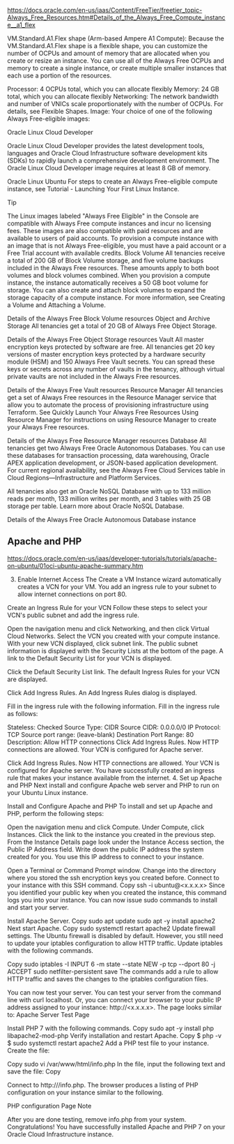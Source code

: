 

https://docs.oracle.com/en-us/iaas/Content/FreeTier/freetier_topic-Always_Free_Resources.htm#Details_of_the_Always_Free_Compute_instance__a1_flex


VM.Standard.A1.Flex shape (Arm-based Ampere A1 Compute): Because the VM.Standard.A1.Flex shape is a flexible shape, you can customize the number of OCPUs and amount of memory that are allocated when you create or resize an instance. You can use all of the Always Free OCPUs and memory to create a single instance, or create multiple smaller instances that each use a portion of the resources.

Processor: 4 OCPUs total, which you can allocate flexibly
Memory: 24 GB total, which you can allocate flexibly
Networking: The network bandwidth and number of VNICs scale proportionately with the number of OCPUs. For details, see Flexible Shapes.
Image: Your choice of one of the following Always Free-eligible images:

Oracle Linux Cloud Developer

Oracle Linux Cloud Developer provides the latest development tools, languages and Oracle Cloud Infrastructure software development kits (SDKs) to rapidly launch a comprehensive development environment. The Oracle Linux Cloud Developer image requires at least 8 GB of memory.

Oracle Linux
Ubuntu
For steps to create an Always Free-eligible compute instance, see Tutorial - Launching Your First Linux Instance.

 Tip

The Linux images labeled "Always Free Eligible" in the Console are compatible with Always Free compute instances and incur no licensing fees. These images are also compatible with paid resources and are available to users of paid accounts. To provision a compute instance with an image that is not Always Free-eligible, you must have a paid account or a Free Trial account with available credits.
Block Volume
All tenancies receive a total of 200 GB of Block Volume storage, and five volume backups included in the Always Free resources. These amounts apply to both boot volumes and block volumes combined. When you provision a compute instance, the instance automatically receives a 50 GB boot volume for storage. You can also create and attach block volumes to expand the storage capacity of a compute instance. For more information, see Creating a Volume and Attaching a Volume.

Details of the Always Free Block Volume resources
Object and Archive Storage
All tenancies get a total of 20 GB of Always Free Object Storage.

Details of the Always Free Object Storage resources
Vault
All master encryption keys protected by software are free. All tenancies get 20 key versions of master encryption keys protected by a hardware security module (HSM) and 150 Always Free Vault secrets. You can spread these keys or secrets across any number of vaults in the tenancy, although virtual private vaults are not included in the Always Free resources.

Details of the Always Free Vault resources
Resource Manager
All tenancies get a set of Always Free resources in the Resource Manager service that allow you to automate the process of provisioning infrastructure using Terraform. See Quickly Launch Your Always Free Resources Using Resource Manager for instructions on using Resource Manager to create your Always Free resources.

Details of the Always Free Resource Manager resources
Database
All tenancies get two Always Free Oracle Autonomous Databases. You can use these databases for transaction processing, data warehousing, Oracle APEX application development, or JSON-based application development. For current regional availability, see the Always Free Cloud Services table in Cloud Regions—Infrastructure and Platform Services.

All tenancies also get an Oracle NoSQL Database with up to 133 million reads per month, 133 million writes per month, and 3 tables with 25 GB storage per table. Learn more about Oracle NoSQL Database.

Details of the Always Free Oracle Autonomous Database instance


## Apache and PHP

https://docs.oracle.com/en-us/iaas/developer-tutorials/tutorials/apache-on-ubuntu/01oci-ubuntu-apache-summary.htm




3. Enable Internet Access
The Create a VM Instance wizard automatically creates a VCN for your VM. You add an ingress rule to your subnet to allow internet connections on port 80.

Create an Ingress Rule for your VCN
Follow these steps to select your VCN's public subnet and add the ingress rule.

Open the navigation menu and click Networking, and then click Virtual Cloud Networks.
Select the VCN you created with your compute instance.
With your new VCN displayed, click <your-subnet-name> subnet link.
The public subnet information is displayed with the Security Lists at the bottom of the page. A link to the Default Security List for your VCN is displayed.

Click the Default Security List link.
The default Ingress Rules for your VCN are displayed.

Click Add Ingress Rules.
An Add Ingress Rules dialog is displayed.

Fill in the ingress rule with the following information.
Fill in the ingress rule as follows:

Stateless: Checked
Source Type: CIDR
Source CIDR: 0.0.0.0/0
IP Protocol: TCP
Source port range: (leave-blank)
Destination Port Range: 80
Description: Allow HTTP connections
Click Add Ingress Rules. Now HTTP connections are allowed. Your VCN is configured for Apache server.

Click Add Ingress Rules.
Now HTTP connections are allowed. Your VCN is configured for Apache server.
You have successfully created an ingress rule that makes your instance available from the internet.
4. Set up Apache and PHP
Next install and configure Apache web server and PHP to run on your Ubuntu Linux instance.

Install and Configure Apache and PHP
To install and set up Apache and PHP, perform the following steps:

Open the navigation menu and click Compute. Under Compute, click Instances.
Click the link to the instance you created in the previous step.
From the Instance Details page look under the Instance Access section, the Public IP Address field. Write down the public IP address the system created for you. You use this IP address to connect to your instance.

Open a Terminal or Command Prompt window.
Change into the directory where you stored the ssh encryption keys you created before.
Connect to your instance with this SSH command.
Copy
ssh -i <your-private-key-file> ubuntu@<x.x.x.x>
Since you identified your public key when you created the instance, this command logs you into your instance. You can now issue sudo commands to install and start your server.

Install Apache Server.
Copy
sudo apt update
sudo apt -y install apache2
Next start Apache.
Copy
sudo systemctl restart apache2
Update firewall settings.
The Ubuntu firewall is disabled by default. However, you still need to update your iptables configuration to allow HTTP traffic. Update iptables with the following commands.

Copy
sudo iptables -I INPUT 6 -m state --state NEW -p tcp --dport 80 -j ACCEPT
sudo netfilter-persistent save
The commands add a rule to allow HTTP traffic and saves the changes to the iptables configuration files.

You can now test your server.
You can test your server from the command line with curl localhost. Or, you can connect your browser to your public IP address assigned to your instance: http://<x.x.x.x>. The page looks similar to: Apache Server Test Page

Install PHP 7 with the following commands.
Copy
sudo apt -y install php libapache2-mod-php
Verify installation and restart Apache.
Copy
$ php -v
$ sudo systemctl restart apache2
Add a PHP test file to your instance.
Create the file:

Copy
sudo vi /var/www/html/info.php
In the file, input the following text and save the file:
Copy
<?php
phpinfo();
?>
Connect to http://<your-public-ip-address>/info.php.
The browser produces a listing of PHP configuration on your instance similar to the following.

PHP configuration Page
Note

After you are done testing, remove info.php from your system.
Congratulations! You have successfully installed Apache and PHP 7 on your Oracle Cloud Infrastructure instance.

